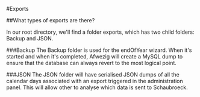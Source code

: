 #Exports

##What types of exports are there?

In our root directory, we'll find a folder exports, which has two child folders: Backup and JSON.

###Backup
The Backup folder is used
for the endOfYear wizard. When it's started and when it's completed, Afwezig will create a MySQL dump to ensure that the
database can always revert to the most logical point.

###JSON
The JSON folder will have serialised JSON dumps of all the calendar days associated with an export triggered in the
administration panel. This will allow other to analyse which data is sent to Schaubroeck.